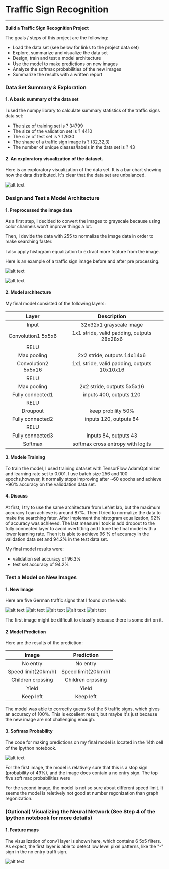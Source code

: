 
# **Traffic Sign Recognition** 



---

**Build a Traffic Sign Recognition Project**

The goals / steps of this project are the following:
* Load the data set (see below for links to the project data set)
* Explore, summarize and visualize the data set
* Design, train and test a model architecture
* Use the model to make predictions on new images
* Analyze the softmax probabilities of the new images
* Summarize the results with a written report


[//]: # (Image References)

[image1]: ./writeup_material/exploratory.png "Visualization"
[image2]: ./writeup_material/before.png "Before Grayscaling"
[image3]: ./writeup_material/after.png "After"
[image4]: ./writeup_material/predict_01.png "Traffic Sign 1"
[image5]: ./writeup_material/predict_02.png "Traffic Sign 2"
[image6]: ./writeup_material/predict_03.png "Traffic Sign 3"
[image7]:./writeup_material/predict_04.png "Traffic Sign 4"
[image8]: ./writeup_material/predict_05.png "Traffic Sign 5"
[image9]: ./writeup_material/top_5.JPG "Top 5"
[image10]: ./writeup_material/feature_map.JPG "Feature Map"




### Data Set Summary & Exploration

#### 1. A basic summary of the data set

I used the numpy library to calculate summary statistics of the traffic
signs data set:

* The size of training set is ?
    34799
* The size of the validation set is ?
    4410
* The size of test set is ?
    12630
* The shape of a traffic sign image is ?
    (32,32,3)
* The number of unique classes/labels in the data set is ?
    43

#### 2. An exploratory visualization of the dataset.

Here is an exploratory visualization of the data set. It is a bar chart showing how the data distributed. It's clear that the data set are unbalanced. 

![alt text][image1]

### Design and Test a Model Architecture



#### 1. Preprocessed the image data

As a first step, I decided to convert the images to grayscale because using color channels won't improve things a lot.

Then, I devide the data with 255 to normalize the image data in order to make searching faster.

I also apply histogram equalization to extract more feature from the image.

Here is an example of a traffic sign image before and after pre processing.

![alt text][image2]

![alt text][image3]




#### 2. Model architecture

My final model consisted of the following layers:

| Layer         		|     Description	        					| 
|:---------------------:|:---------------------------------------------:| 
| Input         		| 32x32x1 grayscale image   							| 
| Convolution1 5x5x6     	| 1x1 stride, valid padding, outputs 28x28x6 	|
| RELU					|												|
| Max pooling	      	| 2x2 stride,  outputs 14x14x6 				|
| Convolution2 5x5x16	    | 1x1 stride, valid padding, outputs 10x10x16  	|
| RELU					|												|
| Max pooling	      	| 2x2 stride,  outputs 5x5x16 				|
| Fully connected1		| inputs 400, outputs 120	|
| RELU					|												|
| Droupout					|			keep probility 50%		|
| Fully connected2		| inputs 120, outputs 84	|
| RELU					|												|
| Fully connected3		| inputs 84, outputs 43	|
| Softmax				|       softmax cross entropy with logits			|



#### 3. Modele Training

To train the model, I used training dataset with TensorFlow AdamOptimizer and learning rate set to 0.001. I use batch size 256 and 100 epochs,however, It normally stops improving after ~60 epochs and achieve ~96% accuracy on the validdation data set.



#### 4. Discuss

At first, I try to use the same architecture from LeNet lab, but the maximum accuracy I can achieve is around 87%. Then I tried to normalize the data to make the searching fater. After implement the histogram equalization, 92% of accuracy was achieved. The last measure I took is add dropout to the fully connected layer to avoid overfitting and I tune the final model with a lower learning rate. Then it is able to achieve 96 % of accuracy in the validation data set and 94.2%  in the test data set.


My final model results were:
* validation set accuracy of 96.3%
* test set accuracy of 94.2%


 

### Test a Model on New Images

#### 1. New Image

Here are five German traffic signs that I found on the web:

![alt text][image4] ![alt text][image5] ![alt text][image6] 
![alt text][image7] ![alt text][image8]

The first image might be difficult to classify because there is some dirt on it.

#### 2.Model Prediction

Here are the results of the prediction:

| Image			        |     Prediction	        					| 
|:---------------------:|:---------------------------------------------:| 
| No entry      		| No entry   									| 
| Speed limit(20km/h)     			| Speed limit(20km/h) 					|
| Children crpssing					| Children crpssing											|
| Yield	      		| Yield					 				|
| Keep left			| Keep left      							|


The model was able to correctly guess 5 of the 5 traffic signs, which gives an accuracy of 100%. This is excellent result, but maybe it's just because the new image are not challenging enough.

#### 3. Softmax Probability

The code for making predictions on my final model is located in the 14th cell of the Ipython notebook.


 ![alt text][image9]


For the first image, the model is relatively sure that this is a stop sign (probability of 49%), and the image does contain a no entry sign. The top five soft max probabilities were



For the second image, the model is not so sure about different speed limit. It seems the model is reletively not good at number regonization than graph regonization. 


### (Optional) Visualizing the Neural Network (See Step 4 of the Ipython notebook for more details)

#### 1. Feature maps
The visualization of conv1 layer is shown here, which contains 6 5x5 filters. As expect, the first layer is able to detect low level pixel patterns, like the "-" sign in the no entry traffi sign.

 ![alt text][image10]

